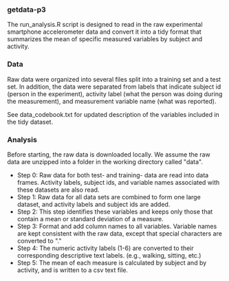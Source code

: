 ### getdata-p3
The run_analysis.R script is designed to read in the raw experimental smartphone accelerometer data and convert it into a tidy format that summarizes the mean of specific measured variables by subject and activity. 

### Data
Raw data were organized into several files split into a training set and a test set. In addition, the data were separated from labels that indicate subject id (person in the experiment), activity label (what the person was doing during the measurement), and measurement variable name (what was reported). 

See data_codebook.txt for updated description of the variables included in the tidy dataset. 

### Analysis
Before starting, the raw data is downloaded locally. We assume the raw data are unzipped into a folder in the working directory called "data".

* Step 0: Raw data for both test- and training- data are read into data frames. Activity labels, subject ids, and variable names associated with these datasets are also read.
* Step 1: Raw data for all data sets are combined to form one large dataset, and activity labels and subject ids are added.
* Step 2: This step identifies these variables and keeps only those that contain a mean or standard deviation of a measure.
* Step 3: Format and add column names to all variables. Variable names are kept consistent with the raw data, except that special characters are converted to "." 
* Step 4: The numeric activity labels (1-6) are converted to their corresponding descriptive text labels. (e.g., walking, sitting, etc.)
* Step 5: The mean of each measure is calculated by subject and by activity, and is written to a csv text file. 